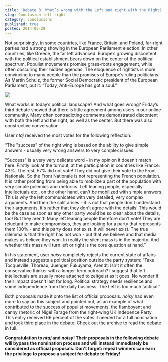 ```yaml
---
title: 'Debate 3: What’s wrong with the Left and right with the Right?'
slug: Conclusion-left-right
category: conclusions
published: true
posted: 2014-05-29
---
```


Not surprisingly, in some countries, like France, Britain, and Poland, far-right parties had a strong showing in the European Parliament election. In other countries,  like Greece, the far left advanced. Europe’s growing discontent with the political establishment bears down on the center of the political spectrum. Populist movements promise grass-roots engagement, while often obscuring their hidden agendas. The eloquence of rightists is more convincing to many people than the promises of Europe’s ruling politicians. As Martin Schulz, the former Social Democratic president of the European Parliament, put it: “Today, Anti-Europe has got a soul.”

![](https://s3-eu-west-1.amazonaws.com/lavapolis.bucket/lavapolis_media/Bild+3.jpg)

What works in today’s political landscape? And what goes wrong? Friday’s third debate showed that there is little agreement among users in our online community. Many often contradicting comments demonstrated discontent with both the left and the right, as well as the center. But there was also constructive conversation. 

User _ntaj_ received the most votes for the following reflection:

“The "success" of the right wing is based on the ability to give simple answers - usually very wrong answers to very complex issues.

"Success" is a very very delicate word - in my opinion it doesn't match here. Firstly look at the turnout, at the participation in countries like France: 43%. The rest, 57% did not vote! They did not give their vote to the Front Nationale. So the Front Nationale is not representing the French population. It is rather profiting from being able to mobilize a part of the population with very simple polemics and rhetorics.
Left leaning people, especially intellectuals etc., on the other hand, can't be mobilized with simple answers. This is why the left communicates with very detailed, very complex arguments. And then the split arises - it is not that people don't understand their arguments, it's rather that they don't agree with the details! This would be the case as soon as any other party would be so clear about the details, too! But they aren't!
Many left leaning people therefore don't vote! They are reluctant to make compromises, they are looking for a party that represents them 100% - and this party does not exist. It will never exist.
The true dilemma is that the right has not won - but that we believe and that media makes us believe they won. In reality the silent mass is in the majority. And whether this mass will turn left or right is the core question at hand.”

In his statement, user _noisy_ completely rejects the current state of affairs and instead suggests a political position outside the party system:
“Take Tocqueville, Thoreau, Juenger, Fukuyama, Arendt: Isn't it often the conservative thinker with a longer-term outreach? I suggest that left intellectuals are usually more attached to zeitgeist as it goes. No wonder if their impact doesn't last for long. Political strategy needs resilience and some independence from the daily business. The Left is too much tactical.”

Both proposals made it onto the list of official proposals. _noisy_ had even more to say on this subject and pointed out, as an example of what contributed to the success of populist movements, the flamboyant and canny rhetoric of Nigel Farage from the right-wing UK Indepence Party. This entry received 66 percent of the votes it needed for a full nomination and took third place in the debate.
Check out the archive to read the debate in full.

**Congratulation to _ntaj_ and _noisy_! Their proposals in the following debate will bypass the nomination process and will instead immediately be considered as official proposals. Don’t forget: repeat winners can earn the privilege to propose a subject for debate to Friday!**


